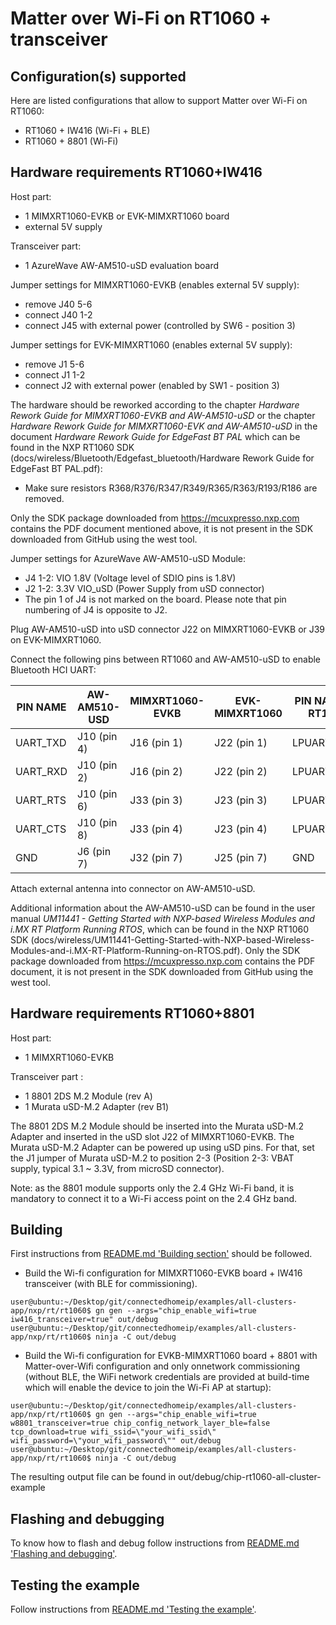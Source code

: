 # Matter over Wi-Fi on RT1060 + transceiver

## Configuration(s) supported

Here are listed configurations that allow to support Matter over Wi-Fi on RT1060:

- RT1060 + IW416 (Wi-Fi + BLE)
- RT1060 + 8801 (Wi-Fi)

## Hardware requirements RT1060+IW416

Host part:

- 1 MIMXRT1060-EVKB or EVK-MIMXRT1060 board
- external 5V supply

Transceiver part:

- 1 AzureWave AW-AM510-uSD evaluation board

Jumper settings for MIMXRT1060-EVKB (enables external 5V supply):

- remove  J40 5-6
- connect J40 1-2
- connect J45 with external power (controlled by SW6 - position 3)

Jumper settings for EVK-MIMXRT1060 (enables external 5V supply):

- remove  J1 5-6
- connect J1 1-2
- connect J2 with external power (enabled by SW1 - position 3)

The hardware should be reworked according to the chapter *Hardware Rework Guide for MIMXRT1060-EVKB and AW-AM510-uSD* or the chapter *Hardware Rework Guide for MIMXRT1060-EVK and AW-AM510-uSD* in the document *Hardware Rework Guide for EdgeFast BT PAL* which can be found in the NXP RT1060 SDK (docs/wireless/Bluetooth/Edgefast_bluetooth/Hardware Rework Guide for EdgeFast BT PAL.pdf):

- Make sure resistors R368/R376/R347/R349/R365/R363/R193/R186 are removed.

Only the SDK package downloaded from https://mcuxpresso.nxp.com contains the PDF document mentioned above, it is not present in the SDK downloaded from GitHub using the west tool.

Jumper settings for AzureWave AW-AM510-uSD Module:

- J4  1-2: VIO 1.8V (Voltage level of SDIO pins is 1.8V)
- J2  1-2: 3.3V VIO_uSD (Power Supply from uSD connector)
- The pin 1 of J4 is not marked on the board. Please note that pin numbering of J4 is opposite to J2.

Plug AW-AM510-uSD into uSD connector J22 on MIMXRT1060-EVKB or J39 on EVK-MIMXRT1060.

Connect the following pins between RT1060 and AW-AM510-uSD to enable Bluetooth HCI UART:

| PIN NAME | AW-AM510-USD | MIMXRT1060-EVKB | EVK-MIMXRT1060 | PIN NAME OF RT1060 | GPIO NAME OF RT1060 |
|----------|--------------|-----------------|----------------|--------------------|---------------------|
| UART_TXD | J10 (pin 4)  | J16 (pin 1)     | J22 (pin 1)    | LPUART3_RXD        | GPIO_AD_B1_07       |
| UART_RXD | J10 (pin 2)  | J16 (pin 2)     | J22 (pin 2)    | LPUART3_TXD        | GPIO_AD_B1_06       |
| UART_RTS | J10 (pin 6)  | J33 (pin 3)     | J23 (pin 3)    | LPUART3_CTS        | GPIO_AD_B1_04       |
| UART_CTS | J10 (pin 8\) | J33 (pin 4)     | J23 (pin 4)    | LPUART3_RTS        | GPIO_AD_B1_05       |
| GND      | J6  (pin 7)  | J32 (pin 7)     | J25 (pin 7)    | GND                | GND                 |

Attach external antenna into connector on AW-AM510-uSD.

Additional information about the AW-AM510-uSD can be found in the user manual *UM11441 - Getting Started with NXP-based Wireless Modules and i.MX RT Platform Running RTOS*, which can be found in the NXP RT1060 SDK (docs/wireless/UM11441-Getting-Started-with-NXP-based-Wireless-Modules-and-i.MX-RT-Platform-Running-on-RTOS.pdf). Only the SDK package downloaded from https://mcuxpresso.nxp.com contains the PDF document, it is not present in the SDK downloaded from GitHub using the west tool.

## Hardware requirements RT1060+8801
Host part:

- 1 MIMXRT1060-EVKB

Transceiver part :
- 1 8801 2DS M.2 Module (rev A)
- 1 Murata uSD-M.2 Adapter (rev B1)

The 8801 2DS M.2 Module should be inserted into the Murata uSD-M.2 Adapter and inserted in the uSD slot J22 of MIMXRT1060-EVKB. The Murata uSD-M.2 Adapter can be powered up using uSD pins. For that, set the J1 jumper of Murata uSD-M.2 to position 2-3 (Position 2-3: VBAT supply, typical 3.1 ~ 3.3V, from microSD connector).

Note: as the 8801 module supports only the 2.4 GHz Wi-Fi band, it is mandatory to connect it to a Wi-Fi access point on the 2.4 GHz band.

## Building

First instructions from [README.md 'Building section'][readme_building_section] should be followed.

[readme_building_section]: README.md#building

-   Build the Wi-fi configuration for MIMXRT1060-EVKB board + IW416 transceiver (with BLE for commissioning).

```
user@ubuntu:~/Desktop/git/connectedhomeip/examples/all-clusters-app/nxp/rt/rt1060$ gn gen --args="chip_enable_wifi=true iw416_transceiver=true" out/debug
user@ubuntu:~/Desktop/git/connectedhomeip/examples/all-clusters-app/nxp/rt/rt1060$ ninja -C out/debug
```

-   Build the Wi-fi configuration for EVKB-MIMXRT1060 board + 8801 with Matter-over-Wifi configuration and only onnetwork commissioning (without BLE, the WiFi network credentials are provided at build-time which will enable the device to join the Wi-Fi AP at startup):

```
user@ubuntu:~/Desktop/git/connectedhomeip/examples/all-clusters-app/nxp/rt/rt1060$ gn gen --args="chip_enable_wifi=true w8801_transceiver=true chip_config_network_layer_ble=false tcp_download=true wifi_ssid=\"your_wifi_ssid\" wifi_password=\"your_wifi_password\"" out/debug
user@ubuntu:~/Desktop/git/connectedhomeip/examples/all-clusters-app/nxp/rt/rt1060$ ninja -C out/debug
```

The resulting output file can be found in out/debug/chip-rt1060-all-cluster-example

<a name="flashdebug"></a>

## Flashing and debugging

To know how to flash and debug follow instructions from [README.md 'Flashing and debugging'][readme_flash_debug_section].

[readme_flash_debug_section]:README.md#flashing-and-debugging

## Testing the example

Follow instructions from [README.md 'Testing the example'][readme_test_example_section].

[readme_test_example_section]:README.md#testing-the-example
